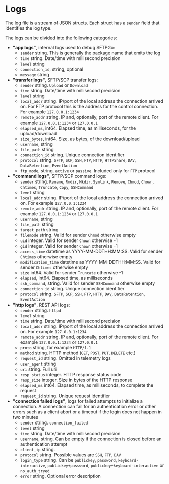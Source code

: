 # Logs

The log file is a stream of JSON structs. Each struct has a `sender` field that identifies the log type.

The logs can be divided into the following categories:

- **"app logs"**, internal logs used to debug SFTPGo:
  - `sender` string. This is generally the package name that emits the log
  - `time` string. Date/time with millisecond precision
  - `level` string
  - `connection_id`, string, optional
  - `message` string
- **"transfer logs"**, SFTP/SCP transfer logs:
  - `sender` string. `Upload` or `Download`
  - `time` string. Date/time with millisecond precision
  - `level` string
  - `local_addr` string. IP/port of the local address the connection arrived on. For FTP protocol this is the address for the control connection. For example `127.0.0.1:1234`
  - `remote_addr` string. IP and, optionally, port of the remote client. For example `127.0.0.1:1234` or `127.0.0.1`
  - `elapsed_ms`, int64. Elapsed time, as milliseconds, for the upload/download
  - `size_bytes`, int64. Size, as bytes, of the download/upload
  - `username`, string
  - `file_path` string
  - `connection_id` string. Unique connection identifier
  - `protocol` string. `SFTP`, `SCP`, `SSH`, `FTP`, `HTTP`, `HTTPShare`, `DAV`, `DataRetention`, `EventAction`
  - `ftp_mode`, string. `active` or `passive`. Included only for `FTP` protocol
- **"command logs"**, SFTP/SCP command logs:
  - `sender` string. `Rename`, `Rmdir`, `Mkdir`, `Symlink`, `Remove`, `Chmod`, `Chown`, `Chtimes`, `Truncate`, `Copy`, `SSHCommand`
  - `level` string
  - `local_addr` string. IP/port of the local address the connection arrived on. For example `127.0.0.1:1234`
  - `remote_addr` string. IP and, optionally, port of the remote client. For example `127.0.0.1:1234` or `127.0.0.1`
  - `username`, string
  - `file_path` string
  - `target_path` string
  - `filemode` string. Valid for sender `Chmod` otherwise empty
  - `uid` integer. Valid for sender `Chown` otherwise -1
  - `gid` integer. Valid for sender `Chown` otherwise -1
  - `access_time` datetime as YYYY-MM-DDTHH:MM:SS. Valid for sender `Chtimes` otherwise empty
  - `modification_time` datetime as YYYY-MM-DDTHH:MM:SS. Valid for sender `Chtimes` otherwise empty
  - `size` int64. Valid for sender `Truncate` otherwise -1
  - `elapsed`, int64. Elapsed time, as milliseconds
  - `ssh_command`, string. Valid for sender `SSHCommand` otherwise empty
  - `connection_id` string. Unique connection identifier
  - `protocol` string. `SFTP`, `SCP`, `SSH`, `FTP`, `HTTP`, `DAV`, `DataRetention`, `EventAction`
- **"http logs"**, REST API logs:
  - `sender` string. `httpd`
  - `level` string
  - `time` string. Date/time with millisecond precision
  - `local_addr` string. IP/port of the local address the connection arrived on. For example `127.0.0.1:1234`
  - `remote_addr` string. IP and, optionally, port of the remote client. For example `127.0.0.1:1234` or `127.0.0.1`
  - `proto` string, for example `HTTP/1.1`
  - `method` string. HTTP method (`GET`, `POST`, `PUT`, `DELETE` etc.)
  - `request_id` string. Omitted in telemetry logs
  - `user_agent` string
  - `uri` string. Full uri
  - `resp_status` integer. HTTP response status code
  - `resp_size` integer. Size in bytes of the HTTP response
  - `elapsed_ms` int64. Elapsed time, as milliseconds, to complete the request
  - `request_id` string. Unique request identifier
- **"connection failed logs"**, logs for failed attempts to initialize a connection. A connection can fail for an authentication error or other errors such as a client abort or a timeout if the login does not happen in two minutes
  - `sender` string. `connection_failed`
  - `level` string
  - `time` string. Date/time with millisecond precision
  - `username`, string. Can be empty if the connection is closed before an authentication attempt
  - `client_ip` string.
  - `protocol` string. Possible values are `SSH`, `FTP`, `DAV`
  - `login_type` string. Can be `publickey`, `password`, `keyboard-interactive`, `publickey+password`, `publickey+keyboard-interactive` or `no_auth_tryed`
  - `error` string. Optional error description

